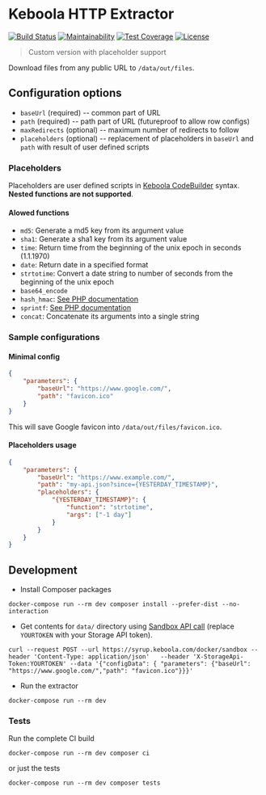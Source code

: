 # Keboola HTTP Extractor
 
[![Build Status](https://travis-ci.com/keboola/http-extractor-with-placeholders.svg?branch=master)](https://travis-ci.com/keboola/http-extractor-with-placeholders)
[![Maintainability](https://api.codeclimate.com/v1/badges/43e8dd8c4f2e48165160/maintainability)](https://codeclimate.com/github/keboola/http-extractor-with-placeholders/maintainability)
[![Test Coverage](https://api.codeclimate.com/v1/badges/43e8dd8c4f2e48165160/test_coverage)](https://codeclimate.com/github/keboola/http-extractor-with-placeholders/test_coverage)
[![License](https://img.shields.io/badge/license-MIT-blue.svg)](https://github.com/keboola/http-extractor-with-placeholders/blob/master/LICENSE.md)

> Custom version with placeholder support

Download files from any public URL to `/data/out/files`. 

## Configuration options

- `baseUrl` (required) -- common part of URL
- `path` (required) -- path part of URL (futureproof to allow row configs)
- `maxRedirects` (optional) -- maximum number of redirects to follow
- `placeholders` (optional) -- replacement of placeholders in `baseUrl` and `path` with result of user defined scripts

### Placeholders
Placeholders are user defined scripts in [Keboola CodeBuilder](https://github.com/keboola/php-codebuilder) syntax. **Nested functions are not supported**.

#### Alowed functions
- `md5`: Generate a md5 key from its argument value
- `sha1`: Generate a sha1 key from its argument value
- `time`: Return time from the beginning of the unix epoch in seconds (1.1.1970)
- `date`: Return date in a specified format
- `strtotime`: Convert a date string to number of seconds from the beginning of the unix epoch
- `base64_encode`
- `hash_hmac`: [See PHP documentation](http://php.net/manual/en/function.hash-hmac.php)
- `sprintf`: [See PHP documentation](http://php.net/manual/en/function.sprintf.php)
- `concat`: Concatenate its arguments into a single string


### Sample configurations

#### Minimal config

```json
{
    "parameters": {
        "baseUrl": "https://www.google.com/",
        "path": "favicon.ico"
    }
}
```

This will save Google favicon into `/data/out/files/favicon.ico`. 

#### Placeholders usage

```json
{
    "parameters": {
        "baseUrl": "https://www.example.com/",
        "path": "my-api.json?since={YESTERDAY_TIMESTAMP}",
        "placeholders": {
            "{YESTERDAY_TIMESTAMP}": {
                "function": "strtotime",
                "args": ["-1 day"]
            }
        }
    }
}
```

## Development

- Install Composer packages

```
docker-compose run --rm dev composer install --prefer-dist --no-interaction
```

- Get contents for `data/` directory using [Sandbox API call](https://developers.keboola.com/extend/common-interface/sandbox/) (replace `YOURTOKEN` with your Storage API token). 

```
curl --request POST --url https://syrup.keboola.com/docker/sandbox --header 'Content-Type: application/json'   --header 'X-StorageApi-Token:YOURTOKEN' --data '{"configData": { "parameters": {"baseUrl": "https://www.google.com/","path": "favicon.ico"}}}'
```


- Run the extractor 

```
docker-compose run --rm dev
```

### Tests
Run the complete CI build

```
docker-compose run --rm dev composer ci
```

or just the tests

```
docker-compose run --rm dev composer tests
```
